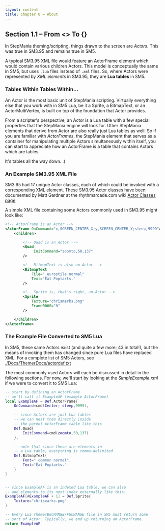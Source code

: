 ```yaml
---
layout: content
title: Chapter 0 – About
---
```


## Section 1.1 – From **<>** To **{}**


In StepMania theming/scripting, things drawn to the screen are *Actors*.  This was true
in SM3.95 and remains true in SM5.

A typical SM3.95 XML file would feature an ActorFrame element which would contain
various children Actors.  This model is conceptually the same in SM5, but uses `.lua`
files instead of `.xml` files.  So, where Actors were represented by *XML elements* in
SM3.95, they are **Lua tables** in SM5.

### Tables Within Tables Within...

An Actor is the most basic unit of StepMania scripting.  Virtually everything else that you work
with in SM5 Lua, be it a Sprite, a BitmapText, or an ActorMultiVertex, is built on top of the
foundation that Actor provides.

From a scripter's perspective, an Actor is a Lua table with a few special properties
that the StepMania engine will look for.  Other StepMania elements that derive from
Actor are also really just Lua tables as well.  So if you are familiar with *ActorFrames*,
the StepMania element that serves as a container for manipulating multiple Actors
simultaneously within itself, you can start to appreciate how an ActorFrame is a table
that contains Actors which are tables.

It's tables all the way down. :)

### An Example SM3.95 XML File

SM3.95 had 17 unique Actor classes, each of which could be invoked with a
corresponding XML element.  These SM3.95 Actor classes have been documented
by Matt Gardner at the rhythmarcade.com wiki [Actor Classes page](http://rhythmarcade.com/wiki/stepmania/sm_395/theming/actorclasses).

A simple XML file containing some Actors commonly used in SM3.95 might look like:

```xml
<!-- ActorFrame is an Actor -->
<ActorFrame OnCommand="x,SCREEN_CENTER_X;y,SCREEN_CENTER_Y;sleep,9999">
	<children>

		<!-- Quad is an Actor -->
		<Quad
			 InitCommand="zoomto,50,137"
		/>

		<!-- BitmapText is also an Actor -->
		<BitmapText
			File="_eurostile normal"
			Text="Eat Poptarts."
		/>

		<!-- Sprite is, that's right, an Actor -->
		<Sprite
			Texture="chrismarks.png"
			Frame0000="0"
		/>

	</children>
</ActorFrame>
```

### The Example File Converted to SM5 Lua

In SM5, these same Actors exist (and quite a few more; 43 in total!), but the means of invoking
them has changed since pure Lua files have replaced XML.  For a complete list of SM5 Actors,
see [./Docs/ThemerDocs/actordef.txt](https://github.com/stepmania/stepmania/blob/master/Docs/Themerdocs/actordef.txt)


The most commonly used Actors will each be discussed in detail in the following sections.  For
now, we'll start by looking at the *SimpleExample.xml* if we were to convert it to SM5 Lua:

```lua
-- start by defining an ActorFrame
-- we'll call it ExampleAF (example ActorFrame)
local ExampleAF = Def.ActorFrame{
	OnCommand=cmd(Center; sleep,9999),

	-- since Actors are just Lua tables
	-- we can nest them directly inside
	-- the parent ActorFrame table like this
	Def.Quad{
		InitCommand=cmd(zoomto,50,137)
	},

	-- note that since these are elements in
	-- a Lua table, everything is comma-delimited
	Def.BitmapText{
		Font="_common normal",
		Text="Eat Poptarts."
	}
}


-- since ExampleAF is an indexed Lua table, we can also
-- add elements to its next index externally like this:
ExampleAF[#ExampleAF + 1] = Def.Sprite{
	Texture="chrismarks.png"
}

-- Every Lua Theme/BGCHANGE/FGCHANGE file in SM5 must return some
-- sort of Actor. Typically, we end up returning an ActorFrame.
return ExampleAF
```
